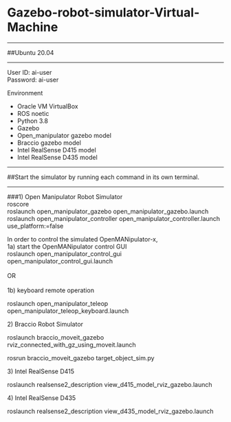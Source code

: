 # Gazebo-robot-simulator-Virtual-Machine

***********************************************************************************************************
##Ubuntu 20.04
***********************************************************************************************************
User ID: ai-user<br />
Password: ai-user<br />

Environment
- Oracle VM VirtualBox
- ROS noetic
- Python 3.8
- Gazebo 
- Open_manipulator gazebo model 
- Braccio gazebo model
- Intel RealSense D415 model 
- Intel RealSense D435 model 

***********************************************************************************************************
##Start the simulator by running each command in its own terminal.
***********************************************************************************************************
<p>
###1) Open Manipulator Robot Simulator<br />
roscore<br />
roslaunch open_manipulator_gazebo open_manipulator_gazebo.launch<br />
roslaunch open_manipulator_controller open_manipulator_controller.launch use_platform:=false<br />
</p>
<p>
	
In order to control the simulated OpenMANipulator-x,<br />
	1a) start the OpenMANipulator control GUI<br />
	roslaunch open_manipulator_control_gui open_manipulator_control_gui.launch<br />
	<br />
	OR  <br />
	<br />
	1b) keyboard remote operation<br />
</p>
<p>
	roslaunch open_manipulator_teleop open_manipulator_teleop_keyboard.launch
</p>
<p>
2) Braccio Robot Simulator
</p>
<p>
roslaunch braccio_moveit_gazebo rviz_connected_with_gz_using_moveit.launch
</p>
<p>
rosrun braccio_moveit_gazebo target_object_sim.py
</p>
<p>
3) Intel RealSense D415
</p>
<p>
roslaunch realsense2_description view_d415_model_rviz_gazebo.launch
</p>
<p>
4) Intel RealSense D435
</p>
<p>
roslaunch realsense2_description view_d435_model_rviz_gazebo.launch
</p>
